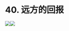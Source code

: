 # 40. 远方的回报

![](<../../.gitbook/assets/image (3) (1).png>)![](<../../.gitbook/assets/image (2) (1).png>)
